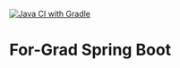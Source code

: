 [![Java CI with Gradle](https://github.com/FOR-GRAD/For-Grad-Server/actions/workflows/gradle.yml/badge.svg?branch=main)](https://github.com/FOR-GRAD/For-Grad-Server/actions/workflows/gradle.yml)

# For-Grad Spring Boot

